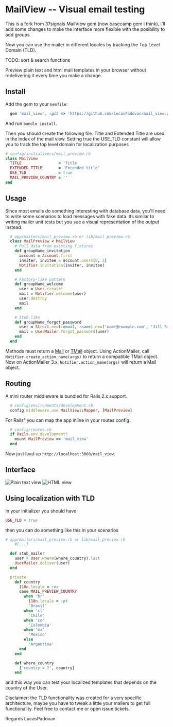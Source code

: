 MailView -- Visual email testing
================================

This is a fork from 37signals MailView gem (now basecamp gem i think), i'll add some changes to make the interface more flexible with the posibility to add groups

Now you can use the mailer in different locales by tracking the Top Level Domain (TLD).

TODO: sort & search functions

Preview plain text and html mail templates in your browser without redelivering it every time you make a change.

Install
-------

Add the gem to your `Gemfile`:

```ruby
  gem 'mail_view', :git => 'https://github.com/LucasPadovan/mail_view.git'
```

And run `bundle install`.

Then you should create the following file.
Title and Extended Title are used in the index of the mail view.
Setting true the USE_TLD constant will allow you to track the top level domain for localization purposes

```ruby
# config/initializers/mail_preview.rb
class MailView
  TITLE                = 'Title'
  EXTENDED_TITLE       = 'Extended title'
  USE_TLD              = true
  MAIL_PREVIEW_COUNTRY = ''
end
```

Usage
-----

Since most emails do something interesting with database data, you'll need to write some scenarios to load messages with fake data. Its similar to writing mailer unit tests but you see a visual representation of the output instead.

```ruby
  # app/mailers/mail_preview.rb or lib/mail_preview.rb
  class MailPreview < MailView
    # Pull data from existing fixtures
    def groupName_invitation
      account = Account.first
      inviter, invitee = account.users[0, 2]
      Notifier.invitation(inviter, invitee) 
    end

    # Factory-like pattern
    def groupName_welcome
      user = User.create!
      mail = Notifier.welcome(user)
      user.destroy
      mail
    end

    # Stub-like
    def groupName_forgot_password
      user = Struct.new(:email, :name).new('name@example.com', 'Jill Smith')
      mail = UserMailer.forgot_password(user)
    end
  end
```

Methods must return a [Mail][1] or [TMail][2] object. Using ActionMailer, call `Notifier.create_action_name(args)` to return a compatible TMail object. Now on ActionMailer 3.x, `Notifier.action_name(args)` will return a Mail object.

Routing
-------

A mini router middleware is bundled for Rails 2.x support.

```ruby
  # config/environments/development.rb
  config.middleware.use MailView::Mapper, [MailPreview]
```

For Rails³ you can map the app inline in your routes config.

```ruby
  # config/routes.rb
  if Rails.env.development?
    mount MailPreview => 'mail_view'
  end
```

Now just load up `http://localhost:3000/mail_view`.

Interface
---------

![Plain text view](http://img18.imageshack.us/img18/1066/plaintext.png)
![HTML view](http://img269.imageshack.us/img269/2944/htmlz.png)

Using localization with TLD
---------------------------

In your initializer you should have
```ruby
USE_TLD = true
```

then you can do something like this in your scenarios

```ruby
# app/mailers/mail_preview.rb or lib/mail_preview.rb
    #[...]

  def stub_mailer
    user = User.where(where_country).last
    UserMailer.deliver(user)
  end

  private
    def country
      I18n.locale = :es
      case MAIL_PREVIEW_COUNTRY
        when 'br'
          I18n.locale = :pt
          'Brasil'
        when 'cl'
          'Chile'
        when 'co'
          'Colombia'
        when 'mx'
          'Mexico'
        else
          'Argentina'
      end
    end

    def where_country
      ['country = ?', country]
    end
```

and this way you can test your localized templates that depends on the country of the User.

[1]: http://github.com/mikel/mail
[2]: http://github.com/mikel/tmail


Disclaimer: the TLD functionality was created for a very specific architecture,
maybe you have to tweak a little your mailers to get full functionality.
Feel free to contact me or open issue tickets.

Regards
LucasPadovan
